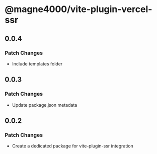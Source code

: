 # @magne4000/vite-plugin-vercel-ssr

## 0.0.4

### Patch Changes

- Include templates folder

## 0.0.3

### Patch Changes

- Update package.json metadata

## 0.0.2

### Patch Changes

- Create a dedicated package for vite-plugin-ssr integration
